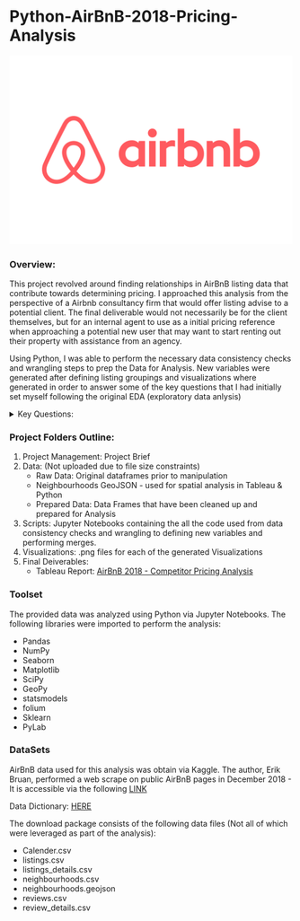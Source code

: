 # Python-AirBnB-2018-Pricing-Analysis

![Airbnb Logo](Airbnb-Logo.wine.png)

### Overview:
This project revolved around finding relationships in AirBnB listing data that contribute towards determining pricing. I approached this analysis from the perspective of a Airbnb consultancy firm that would offer listing advise to a potential client. The final deliverable would not necessarily be for the client themselves, but for an internal agent to use as a initial pricing reference when approaching a potential new user that may want to start renting out their property with assistance from an agency.

Using Python, I was able to perform the necessary data consistency checks and wrangling steps to prep the Data for Analysis. New variables were generated after defining listing groupings and visualizations where generated in order to answer some of the key questions that I had initially set myself following the original EDA (exploratory data anlysis)

<details>
<summary> Key Questions: </summary>

- When does the rental market in Amsterdam peak each year? (In regards to availability, not revenue)
- Which months are the least expensive, or most heavily discounted?
- How does neighbourhood impact price? Is distance the main variable to take into consideration or are their other stronger determining factors?

</details>

### Project Folders Outline:

1. Project Management: Project Brief 
2. Data: (Not uploaded due to file size constraints)
     - Raw Data: Original dataframes prior to manipulation
     - Neighbourhoods GeoJSON - used for spatial analysis in Tableau & Python
     - Prepared Data: Data Frames that have been cleaned up and prepared for Analysis
3. Scripts: Jupyter Notebooks containing the all the code used from data consistency checks and wrangling to defining new variables and performing merges.
4. Visualizations: .png files for each of the generated Visualizations
5. Final Deiverables:
   -  Tableau Report: [AirBnB 2018 - Competitor Pricing Analysis](https://public.tableau.com/app/profile/joseph.sharp3530/viz/AirBnB2018Analysis/Story)

### Toolset

The provided data was analyzed using Python via Jupyter Notebooks. The following libraries were imported to perform the analysis:
- Pandas
- NumPy
- Seaborn
- Matplotlib
- SciPy
- GeoPy
- statsmodels
- folium
- Sklearn
- PyLab

### DataSets

AirBnB data used for this analysis was obtain via Kaggle. The author, Erik Bruan, performed a web scrape on public AirBnB pages in December 2018 - It is accessible via the following [LINK](https://www.kaggle.com/datasets/erikbruin/airbnb-amsterdam)

Data Dictionary: [HERE](https://gist.github.com/jeremystan/c3b39d947d9b88b3ccff3147dbcf6c6b)

The download package consists of the following data files (Not all of which were leveraged as part of the analysis):
- Calender.csv
- listings.csv
- listings_details.csv
- neighbourhoods.csv
- neighbourhoods.geojson
- reviews.csv
- review_details.csv

